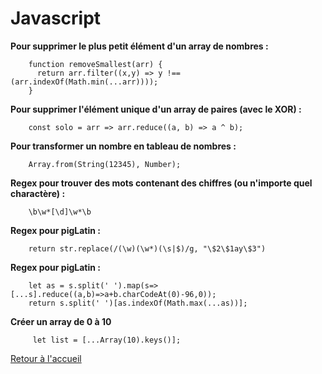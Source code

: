 <h1>Javascript</h1>


**Pour supprimer le plus petit élément d'un array de nombres :**

        function removeSmallest(arr) {
          return arr.filter((x,y) => y !== (arr.indexOf(Math.min(...arr))));
        }
        
        
        
**Pour supprimer l'élément unique d'un array de paires (avec le XOR) :**
        
        const solo = arr => arr.reduce((a, b) => a ^ b);
        
        
        
**Pour transformer un nombre en tableau de nombres :**
                
        Array.from(String(12345), Number);
        
        
**Regex pour trouver des mots contenant des chiffres (ou n'importe quel charactère) :**  

        \b\w*[\d]\w*\b
        
             
**Regex pour pigLatin :**     
        
        return str.replace(/(\w)(\w*)(\s|$)/g, "\$2\$1ay\$3")
        
        
**Regex pour pigLatin :**   

        let as = s.split(' ').map(s=>[...s].reduce((a,b)=>a+b.charCodeAt(0)-96,0));
        return s.split(' ')[as.indexOf(Math.max(...as))];
        
**Créer un array de 0 à 10**   
        
         let list = [...Array(10).keys()];


        
        

[Retour à l'accueil](readme.md)
